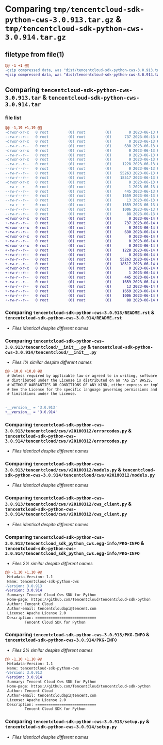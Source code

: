 # Comparing `tmp/tencentcloud-sdk-python-cws-3.0.913.tar.gz` & `tmp/tencentcloud-sdk-python-cws-3.0.914.tar.gz`

## filetype from file(1)

```diff
@@ -1 +1 @@
-gzip compressed data, was "dist/tencentcloud-sdk-python-cws-3.0.913.tar", last modified: Tue Jun 13 02:09:03 2023, max compression
+gzip compressed data, was "dist/tencentcloud-sdk-python-cws-3.0.914.tar", last modified: Wed Jun 14 00:24:02 2023, max compression
```

## Comparing `tencentcloud-sdk-python-cws-3.0.913.tar` & `tencentcloud-sdk-python-cws-3.0.914.tar`

### file list

```diff
@@ -1,19 +1,19 @@
-drwxr-xr-x   0 root         (0) root         (0)        0 2023-06-13 02:09:03.000000 tencentcloud-sdk-python-cws-3.0.913/
--rw-r--r--   0 root         (0) root         (0)      737 2023-06-13 02:09:03.000000 tencentcloud-sdk-python-cws-3.0.913/README.rst
-drwxr-xr-x   0 root         (0) root         (0)        0 2023-06-13 02:09:03.000000 tencentcloud-sdk-python-cws-3.0.913/tencentcloud/
--rw-r--r--   0 root         (0) root         (0)      630 2023-06-13 02:09:03.000000 tencentcloud-sdk-python-cws-3.0.913/tencentcloud/__init__.py
-drwxr-xr-x   0 root         (0) root         (0)        0 2023-06-13 02:09:03.000000 tencentcloud-sdk-python-cws-3.0.913/tencentcloud/cws/
--rw-r--r--   0 root         (0) root         (0)        0 2023-06-13 02:09:03.000000 tencentcloud-sdk-python-cws-3.0.913/tencentcloud/cws/__init__.py
-drwxr-xr-x   0 root         (0) root         (0)        0 2023-06-13 02:09:03.000000 tencentcloud-sdk-python-cws-3.0.913/tencentcloud/cws/v20180312/
--rw-r--r--   0 root         (0) root         (0)     1228 2023-06-13 02:09:03.000000 tencentcloud-sdk-python-cws-3.0.913/tencentcloud/cws/v20180312/errorcodes.py
--rw-r--r--   0 root         (0) root         (0)        0 2023-06-13 02:09:03.000000 tencentcloud-sdk-python-cws-3.0.913/tencentcloud/cws/v20180312/__init__.py
--rw-r--r--   0 root         (0) root         (0)    55263 2023-06-13 02:09:03.000000 tencentcloud-sdk-python-cws-3.0.913/tencentcloud/cws/v20180312/models.py
--rw-r--r--   0 root         (0) root         (0)    18517 2023-06-13 02:09:03.000000 tencentcloud-sdk-python-cws-3.0.913/tencentcloud/cws/v20180312/cws_client.py
-drwxr-xr-x   0 root         (0) root         (0)        0 2023-06-13 02:09:03.000000 tencentcloud-sdk-python-cws-3.0.913/tencentcloud_sdk_python_cws.egg-info/
--rw-r--r--   0 root         (0) root         (0)        1 2023-06-13 02:09:03.000000 tencentcloud-sdk-python-cws-3.0.913/tencentcloud_sdk_python_cws.egg-info/dependency_links.txt
--rw-r--r--   0 root         (0) root         (0)      445 2023-06-13 02:09:03.000000 tencentcloud-sdk-python-cws-3.0.913/tencentcloud_sdk_python_cws.egg-info/SOURCES.txt
--rw-r--r--   0 root         (0) root         (0)     1659 2023-06-13 02:09:03.000000 tencentcloud-sdk-python-cws-3.0.913/tencentcloud_sdk_python_cws.egg-info/PKG-INFO
--rw-r--r--   0 root         (0) root         (0)       13 2023-06-13 02:09:03.000000 tencentcloud-sdk-python-cws-3.0.913/tencentcloud_sdk_python_cws.egg-info/top_level.txt
--rw-r--r--   0 root         (0) root         (0)     1659 2023-06-13 02:09:03.000000 tencentcloud-sdk-python-cws-3.0.913/PKG-INFO
--rw-r--r--   0 root         (0) root         (0)     1006 2023-06-13 02:09:03.000000 tencentcloud-sdk-python-cws-3.0.913/setup.py
--rw-r--r--   0 root         (0) root         (0)       88 2023-06-13 02:09:03.000000 tencentcloud-sdk-python-cws-3.0.913/setup.cfg
+drwxr-xr-x   0 root         (0) root         (0)        0 2023-06-14 00:24:02.000000 tencentcloud-sdk-python-cws-3.0.914/
+-rw-r--r--   0 root         (0) root         (0)      737 2023-06-14 00:24:02.000000 tencentcloud-sdk-python-cws-3.0.914/README.rst
+drwxr-xr-x   0 root         (0) root         (0)        0 2023-06-14 00:24:02.000000 tencentcloud-sdk-python-cws-3.0.914/tencentcloud/
+-rw-r--r--   0 root         (0) root         (0)      630 2023-06-14 00:24:02.000000 tencentcloud-sdk-python-cws-3.0.914/tencentcloud/__init__.py
+drwxr-xr-x   0 root         (0) root         (0)        0 2023-06-14 00:24:02.000000 tencentcloud-sdk-python-cws-3.0.914/tencentcloud/cws/
+-rw-r--r--   0 root         (0) root         (0)        0 2023-06-14 00:24:02.000000 tencentcloud-sdk-python-cws-3.0.914/tencentcloud/cws/__init__.py
+drwxr-xr-x   0 root         (0) root         (0)        0 2023-06-14 00:24:02.000000 tencentcloud-sdk-python-cws-3.0.914/tencentcloud/cws/v20180312/
+-rw-r--r--   0 root         (0) root         (0)     1228 2023-06-14 00:24:02.000000 tencentcloud-sdk-python-cws-3.0.914/tencentcloud/cws/v20180312/errorcodes.py
+-rw-r--r--   0 root         (0) root         (0)        0 2023-06-14 00:24:02.000000 tencentcloud-sdk-python-cws-3.0.914/tencentcloud/cws/v20180312/__init__.py
+-rw-r--r--   0 root         (0) root         (0)    55263 2023-06-14 00:24:02.000000 tencentcloud-sdk-python-cws-3.0.914/tencentcloud/cws/v20180312/models.py
+-rw-r--r--   0 root         (0) root         (0)    18517 2023-06-14 00:24:02.000000 tencentcloud-sdk-python-cws-3.0.914/tencentcloud/cws/v20180312/cws_client.py
+drwxr-xr-x   0 root         (0) root         (0)        0 2023-06-14 00:24:02.000000 tencentcloud-sdk-python-cws-3.0.914/tencentcloud_sdk_python_cws.egg-info/
+-rw-r--r--   0 root         (0) root         (0)        1 2023-06-14 00:24:02.000000 tencentcloud-sdk-python-cws-3.0.914/tencentcloud_sdk_python_cws.egg-info/dependency_links.txt
+-rw-r--r--   0 root         (0) root         (0)      445 2023-06-14 00:24:02.000000 tencentcloud-sdk-python-cws-3.0.914/tencentcloud_sdk_python_cws.egg-info/SOURCES.txt
+-rw-r--r--   0 root         (0) root         (0)     1659 2023-06-14 00:24:02.000000 tencentcloud-sdk-python-cws-3.0.914/tencentcloud_sdk_python_cws.egg-info/PKG-INFO
+-rw-r--r--   0 root         (0) root         (0)       13 2023-06-14 00:24:02.000000 tencentcloud-sdk-python-cws-3.0.914/tencentcloud_sdk_python_cws.egg-info/top_level.txt
+-rw-r--r--   0 root         (0) root         (0)     1659 2023-06-14 00:24:02.000000 tencentcloud-sdk-python-cws-3.0.914/PKG-INFO
+-rw-r--r--   0 root         (0) root         (0)     1006 2023-06-14 00:24:02.000000 tencentcloud-sdk-python-cws-3.0.914/setup.py
+-rw-r--r--   0 root         (0) root         (0)       88 2023-06-14 00:24:02.000000 tencentcloud-sdk-python-cws-3.0.914/setup.cfg
```

### Comparing `tencentcloud-sdk-python-cws-3.0.913/README.rst` & `tencentcloud-sdk-python-cws-3.0.914/README.rst`

 * *Files identical despite different names*

### Comparing `tencentcloud-sdk-python-cws-3.0.913/tencentcloud/__init__.py` & `tencentcloud-sdk-python-cws-3.0.914/tencentcloud/__init__.py`

 * *Files 1% similar despite different names*

```diff
@@ -10,8 +10,8 @@
 # Unless required by applicable law or agreed to in writing, software
 # distributed under the License is distributed on an "AS IS" BASIS,
 # WITHOUT WARRANTIES OR CONDITIONS OF ANY KIND, either express or implied.
 # See the License for the specific language governing permissions and
 # limitations under the License.
 
 
-__version__ = '3.0.913'
+__version__ = '3.0.914'
```

### Comparing `tencentcloud-sdk-python-cws-3.0.913/tencentcloud/cws/v20180312/errorcodes.py` & `tencentcloud-sdk-python-cws-3.0.914/tencentcloud/cws/v20180312/errorcodes.py`

 * *Files identical despite different names*

### Comparing `tencentcloud-sdk-python-cws-3.0.913/tencentcloud/cws/v20180312/models.py` & `tencentcloud-sdk-python-cws-3.0.914/tencentcloud/cws/v20180312/models.py`

 * *Files identical despite different names*

### Comparing `tencentcloud-sdk-python-cws-3.0.913/tencentcloud/cws/v20180312/cws_client.py` & `tencentcloud-sdk-python-cws-3.0.914/tencentcloud/cws/v20180312/cws_client.py`

 * *Files identical despite different names*

### Comparing `tencentcloud-sdk-python-cws-3.0.913/tencentcloud_sdk_python_cws.egg-info/PKG-INFO` & `tencentcloud-sdk-python-cws-3.0.914/tencentcloud_sdk_python_cws.egg-info/PKG-INFO`

 * *Files 2% similar despite different names*

```diff
@@ -1,10 +1,10 @@
 Metadata-Version: 1.1
 Name: tencentcloud-sdk-python-cws
-Version: 3.0.913
+Version: 3.0.914
 Summary: Tencent Cloud Cws SDK for Python
 Home-page: https://github.com/TencentCloud/tencentcloud-sdk-python
 Author: Tencent Cloud
 Author-email: tencentcloudapi@tencent.com
 License: Apache License 2.0
 Description: ============================
         Tencent Cloud SDK for Python
```

### Comparing `tencentcloud-sdk-python-cws-3.0.913/PKG-INFO` & `tencentcloud-sdk-python-cws-3.0.914/PKG-INFO`

 * *Files 2% similar despite different names*

```diff
@@ -1,10 +1,10 @@
 Metadata-Version: 1.1
 Name: tencentcloud-sdk-python-cws
-Version: 3.0.913
+Version: 3.0.914
 Summary: Tencent Cloud Cws SDK for Python
 Home-page: https://github.com/TencentCloud/tencentcloud-sdk-python
 Author: Tencent Cloud
 Author-email: tencentcloudapi@tencent.com
 License: Apache License 2.0
 Description: ============================
         Tencent Cloud SDK for Python
```

### Comparing `tencentcloud-sdk-python-cws-3.0.913/setup.py` & `tencentcloud-sdk-python-cws-3.0.914/setup.py`

 * *Files identical despite different names*

